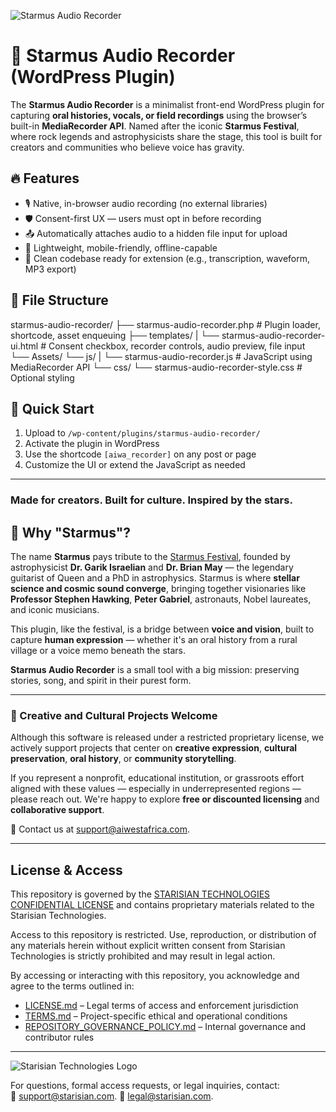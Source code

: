 ![Starmus Audio Recorder](https://github.com/user-attachments/assets/c51b26bb-f95f-4d8c-9340-dacdacca5d4f)

# 🌌 Starmus Audio Recorder (WordPress Plugin)

The **Starmus Audio Recorder** is a minimalist front-end WordPress plugin for capturing **oral histories, vocals, or field recordings** using the browser’s built-in **MediaRecorder API**. Named after the iconic **Starmus Festival**, where rock legends and astrophysicists share the stage, this tool is built for creators and communities who believe voice has gravity.

## 🔥 Features

- 🎙️ Native, in-browser audio recording (no external libraries)
- 🛡️ Consent-first UX — users must opt in before recording
- 📤 Automatically attaches audio to a hidden file input for upload
- 📱 Lightweight, mobile-friendly, offline-capable
- 🧠 Clean codebase ready for extension (e.g., transcription, waveform, MP3 export)

## 📂 File Structure

starmus-audio-recorder/
├── starmus-audio-recorder.php # Plugin loader, shortcode, asset enqueuing
├── templates/
|   └── starmus-audio-recorder-ui.html # Consent checkbox, recorder controls, audio preview, file input
└── Assets/
    └── js/
    |   └── starmus-audio-recorder.js # JavaScript using MediaRecorder API
    └── css/ 
        └── starmus-audio-recorder-style.css # Optional styling

## 🚀 Quick Start

1. Upload to `/wp-content/plugins/starmus-audio-recorder/`
2. Activate the plugin in WordPress
3. Use the shortcode `[aiwa_recorder]` on any post or page
4. Customize the UI or extend the JavaScript as needed

---

### Made for creators. Built for culture. Inspired by the stars. 

## 🌠 Why "Starmus"?

The name **Starmus** pays tribute to the [Starmus Festival](https://www.starmus.com/), founded by astrophysicist **Dr. Garik Israelian** and **Dr. Brian May** — the legendary guitarist of Queen and a PhD in astrophysics. Starmus is where **stellar science and cosmic sound converge**, bringing together visionaries like **Professor Stephen Hawking**, **Peter Gabriel**, astronauts, Nobel laureates, and iconic musicians.

This plugin, like the festival, is a bridge between **voice and vision**, built to capture **human expression** — whether it's an oral history from a rural village or a voice memo beneath the stars.

**Starmus Audio Recorder** is a small tool with a big mission: preserving stories, song, and spirit in their purest form.


---

### 🤝 Creative and Cultural Projects Welcome

Although this software is released under a restricted proprietary license, we actively support projects that center on **creative expression**, **cultural preservation**, **oral history**, or **community storytelling**.

If you represent a nonprofit, educational institution, or grassroots effort aligned with these values — especially in underrepresented regions — please reach out. We're happy to explore **free or discounted licensing** and **collaborative support**.

📩 Contact us at [support@aiwestafrica.com](mailto:support@aiwestafrica.com).

---

## License & Access

This repository is governed by the [STARISIAN TECHNOLOGIES CONFIDENTIAL LICENSE](./LICENSE.md) and contains proprietary materials related to the Starisian Technologies.

Access to this repository is restricted. Use, reproduction, or distribution of any materials herein without explicit written consent from Starisian Technologies is strictly prohibited and may result in legal action.

By accessing or interacting with this repository, you acknowledge and agree to the terms outlined in:

- [LICENSE.md](./LICENSE.md) – Legal terms of access and enforcement jurisdiction  
- [TERMS.md](./TERMS.md) – Project-specific ethical and operational conditions  
- [REPOSITORY_GOVERNANCE_POLICY.md](./REPOSITORY_GOVERNANCE_POLICY.md) – Internal governance and contributor rules

---
![Starisian Technologies Logo](https://github.com/user-attachments/assets/9b9fb3b8-bda2-44d3-8fc3-caac7079c8cb)


For questions, formal access requests, or legal inquiries, contact:  
📩 [support@starisian.com](mailto:support@starisian.com).
📩 [legal@starisian.com](mailto:legal@starisian.com).




